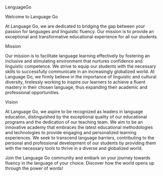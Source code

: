LenguageGo

Welcome to Language Go

At Language Go, we are dedicated to bridging the gap between your passion for languages and linguistic fluency. Our mission is to provide an exceptional and transformative educational experience for all our students.

Mission

Our mission is to facilitate language learning effectively by fostering an inclusive and stimulating environment that nurtures confidence and linguistic competence. We strive to equip our students with the necessary skills to successfully communicate in an increasingly globalized world. At Language Go, we firmly believe in the importance of linguistic and cultural diversity, tirelessly working to inspire our learners to achieve a fluent mastery in their chosen language, thus expanding their academic and professional opportunities.

Vision

At Language Go, we aspire to be recognized as leaders in language education, distinguished by the exceptional quality of our educational programs and the dedication of our teaching team. We aim to be an innovative academy that embraces the latest educational methodologies and technologies to provide engaging and personalized learning experiences. We seek to transcend language barriers, contributing to the personal and professional development of our students by providing them with the necessary tools to thrive in a diverse and globalized world.

Join the Language Go community and embark on your journey towards fluency in the language of your choice. Discover how the world opens up through the power of words!
